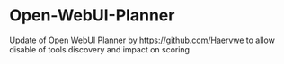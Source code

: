 # Open-WebUI-Planner
Update of Open WebUI Planner by https://github.com/Haervwe to allow disable of tools discovery and impact on scoring
